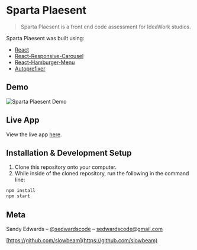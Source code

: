 # Sparta Plaesent
> Sparta Plaesent is a front end code assessment for IdeaWork studios.

Sparta Plaesent was built using:
* [React](https://reactjs.org/)
* [React-Responsive-Carousel](https://www.npmjs.com/package/react-responsive-carousel)
* [React-Hamburger-Menu](https://www.npmjs.com/package/react-hamburger-menu)
* [Autoprefixer](https://www.npmjs.com/package/autoprefixer)

## Demo

![Sparta Plaesent Demo](https://github.com/slowbeam/sparta-plaesent/blob/master/src/images/sparta-gif.gif)

## Live App

View the live app [here](https://sandy-edwards-ideawork.herokuapp.com/).

## Installation & Development Setup

1. Clone this repository onto your computer.
2. While inside of the cloned repository, run the following in the command line:

```sh
npm install
npm start
```

## Meta

Sandy Edwards – [@sedwardscode](https://twitter.com/sedwardscode) – sedwardscode@gmail.com

[https://github.com/slowbeam](https://github.com/slowbeam)
